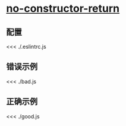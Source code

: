 # [no-constructor-return](https://eslint.org/docs/rules/no-constructor-return)

## 配置

<<< ./.eslintrc.js

## 错误示例

<<< ./bad.js

## 正确示例

<<< ./good.js
